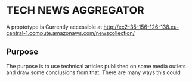 # TECH NEWS AGGREGATOR

A proptotype is Currently accessible at http://ec2-35-156-126-138.eu-central-1.compute.amazonaws.com/newscollection/

## Purpose

The purpose is to use technical articles published on some media outlets and draw some conclusions from that. There are many ways this could